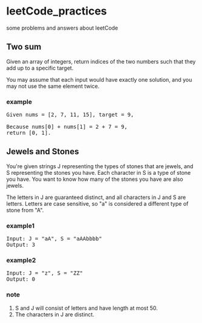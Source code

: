 # leetCode_practices

some problems and answers about leetCode

## Two sum

Given an array of integers, return indices of the two numbers such that they add up to a specific target.

You may assume that each input would have exactly one solution, and you may not use the same element twice.

### example
<pre>
Given nums = [2, 7, 11, 15], target = 9,

Because nums[0] + nums[1] = 2 + 7 = 9,
return [0, 1].
</pre>

## Jewels and Stones

You're given strings J representing the types of stones that are jewels, and S representing the stones you have.  Each character in S is a type of stone you have.  You want to know how many of the stones you have are also jewels.

The letters in J are guaranteed distinct, and all characters in J and S are letters. Letters are case sensitive, so "a" is considered a different type of stone from "A".

### example1
<pre>
Input: J = "aA", S = "aAAbbbb"
Output: 3
</pre>

### example2
<pre>
Input: J = "z", S = "ZZ"
Output: 0
</pre>

### note
1. S and J will consist of letters and have length at most 50.
2. The characters in J are distinct.